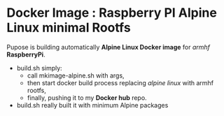 # Docker Image : Raspberry PI Alpine Linux minimal Rootfs

Pupose is building automatically **Alpine Linux Docker image** for *armhf* **RaspberryPi**.

- build.sh simply:
	- call mkimage-alpine.sh with args, 
	- then start docker build process replacing *alpine linux* with armhf rootfs, 
	- finally, pushing it to my **Docker hub** repo.
- build.sh really built it with minimum Alpine packages
